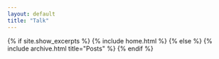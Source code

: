 ```yaml
---
layout: default
title: "Talk"
---
```


{% if site.show_excerpts %}
  {% include home.html %}
{% else %}
  {% include archive.html title="Posts" %}
{% endif %}
